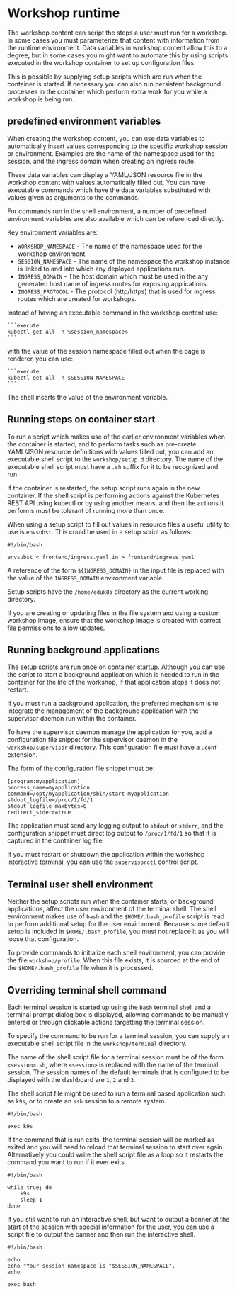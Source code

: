 # Workshop runtime

The workshop content can script the steps a user must run for a workshop. In some cases you must parameterize that content with information from the runtime environment. Data variables in workshop content allow this to a degree, but in some cases you might want to automate this by using scripts executed in the workshop container to set up configuration files.

This is possible by supplying setup scripts which are run when the container is started. If necessary you can also run persistent background processes in the container which perform extra work for you while a workshop is being run.

## <a id="env-variables"></a> predefined environment variables

When creating the workshop content, you can use data variables to automatically insert values corresponding to the specific workshop session or environment. Examples are the name of the namespace used for the session, and the ingress domain when creating an ingress route.

These data variables can display a YAML/JSON resource file in the workshop content with values automatically filled out. You can have executable commands which have the data variables substituted with values given as arguments to the commands.

For commands run in the shell environment, a number of predefined environment variables are also available which can be referenced directly.

Key environment variables are:

* `WORKSHOP_NAMESPACE` - The name of the namespace used for the workshop environment.
* `SESSION_NAMESPACE` - The name of the namespace the workshop instance is linked to and into which any deployed applications run.
* `INGRESS_DOMAIN` - The host domain which must be used in the any generated host name of ingress routes for exposing applications.
* `INGRESS_PROTOCOL` - The protocol (http/https) that is used for ingress routes which are created for workshops.

Instead of having an executable command in the workshop content use:

~~~text
```execute
kubectl get all -n %session_namespace%
```
~~~

with the value of the session namespace filled out when the page is renderer, you can use:

~~~text
```execute
kubectl get all -n $SESSION_NAMESPACE
```
~~~

The shell inserts the value of the environment variable.

## <a id="running-steps"></a> Running steps on container start

To run a script which makes use of the earlier environment variables when the container is started, and to perform tasks such as pre-create YAML/JSON resource definitions with values filled out, you can add an executable shell script to the `workshop/setup.d` directory. The name of the executable shell script must have a `.sh` suffix for it to be recognized and run.

If the container is restarted, the setup script runs again in the new container. If the shell script is performing actions against the Kubernetes REST API using kubectl or by using another means, and then the actions it performs must be tolerant of running more than once.

When using a setup script to fill out values in resource files a useful utility to use is `envsubst`. This could be used in a setup script as follows:

```
#!/bin/bash

envsubst < frontend/ingress.yaml.in > frontend/ingress.yaml
```

A reference of the form `${INGRESS_DOMAIN}` in the input file is replaced with the value of the `INGRESS_DOMAIN` environment variable.

Setup scripts have the `/home/eduk8s` directory as the current working directory.

If you are creating or updating files in the file system and using a custom workshop image, ensure that the workshop image is created with correct file permissions to allow updates.

## <a id="background-app"></a> Running background applications

The setup scripts are run once on container startup. Although you can use the script to start a background application which is needed to run in the container for the life of the workshop, if that application stops it does not restart.

If you must run a background application, the preferred mechanism is to integrate the management of the background application with the supervisor daemon run within the container.

To have the supervisor daemon manage the application for you, add a configuration file snippet for the supervisor daemon in the `workshop/supervisor` directory. This configuration file must have a `.conf` extension.

The form of the configuration file snippet must be:

```text
[program:myapplication]
process_name=myapplication
command=/opt/myapplication/sbin/start-myapplication
stdout_logfile=/proc/1/fd/1
stdout_logfile_maxbytes=0
redirect_stderr=true
```

The application must send any logging output to `stdout` or `stderr`, and the configuration snippet must direct log output to `/proc/1/fd/1` so that it is captured in the container log file.

If you must restart or shutdown the application within the workshop interactive terminal, you can use the `supervisorctl` control script.

## <a id="terminal-env"></a> Terminal user shell environment

Neither the setup scripts run when the container starts, or background applications, affect the user environment of the terminal shell. The shell environment makes use of `bash` and the `$HOME/.bash_profile` script is read to perform additional setup for the user environment. Because some default setup is included in `$HOME/.bash_profile`, you must not replace it as you will loose that configuration.

To provide commands to initialize each shell environment, you can provide the file `workshop/profile`. When this file exists, it is sourced at the end of the `$HOME/.bash_profile` file when it is processed.

## <a id="override-shell"></a> Overriding terminal shell command

Each terminal session is started up using the `bash` terminal shell and a terminal prompt dialog box is displayed, allowing commands to be manually entered or through clickable actions targetting the terminal session.

To specify the command to be run for a terminal session, you can supply an executable shell script file in the `workshop/terminal` directory.

The name of the shell script file for a terminal session must be of the form `<session>.sh`, where `<session>` is replaced with the name of the terminal session. The session names of the default terminals that is configured to be displayed with the dashboard are `1`, `2` and `3`.

The shell script file might be used to run a terminal based application such as `k9s`, or to create an `ssh` session to a remote system.

```
#!/bin/bash

exec k9s
```

If the command that is run exits, the terminal session will be marked as exited and you will need to reload that terminal session to start over again. Alternatively you could write the shell script file as a loop so it restarts the command you want to run if it ever exits.

```
#!/bin/bash

while true; do
    k9s
    sleep 1
done
```

If you still want to run an interactive shell, but want to output a banner at the start of the session with special information for the user, you can use a script file to output the banner and then run the interactive shell.

```
#!/bin/bash

echo
echo "Your session namespace is "$SESSION_NAMESPACE".
echo

exec bash
```
